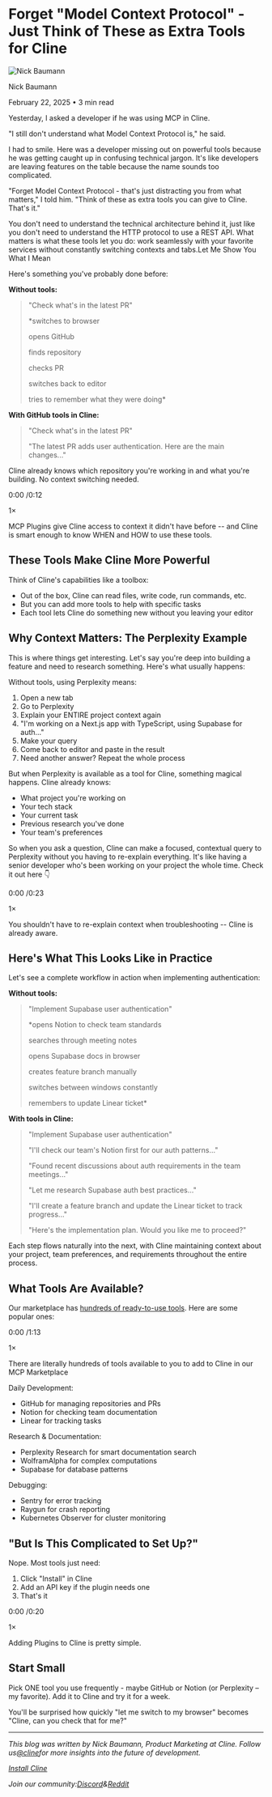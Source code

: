 # Forget "Model Context Protocol" - Just Think of These as Extra Tools for Cline

![Nick Baumann](/_next/image?url=https%3A%2F%2Fcline.ghost.io%2Fcontent%2Fimages%2F2025%2F01%2FProfilePicture.jpg&w=96&q=75)

Nick Baumann

February 22, 2025 • 3 min read

Yesterday, I asked a developer if he was using MCP in Cline.

"I still don't understand what Model Context Protocol is," he said.

I had to smile. Here was a developer missing out on powerful tools because he was getting caught up in confusing technical jargon. It's like developers are leaving features on the table because the name sounds too complicated.

"Forget Model Context Protocol - that's just distracting you from what matters," I told him. "Think of these as extra tools you can give to Cline. That's it."

You don't need to understand the technical architecture behind it, just like you don't need to understand the HTTP protocol to use a REST API. What matters is what these tools let you do: work seamlessly with your favorite services without constantly switching contexts and tabs.Let Me Show You What I Mean

Here's something you've probably done before:

**Without tools:**

> "Check what's in the latest PR"
>
> *switches to browser
>
> opens GitHub
>
> finds repository
>
> checks PR
>
> switches back to editor
>
> tries to remember what they were doing*

**With GitHub tools in Cline:**

> "Check what's in the latest PR"
>
> "The latest PR adds user authentication. Here are the main changes..."

Cline already knows which repository you're working in and what you're building. No context switching needed.

0:00
/0:12

1×

MCP Plugins give Cline access to context it didn't have before -- and Cline is smart enough to know WHEN and HOW to use these tools.

## These Tools Make Cline More Powerful

Think of Cline's capabilities like a toolbox:

* Out of the box, Cline can read files, write code, run commands, etc.
* But you can add more tools to help with specific tasks
* Each tool lets Cline do something new without you leaving your editor

## Why Context Matters: The Perplexity Example

This is where things get interesting. Let's say you're deep into building a feature and need to research something. Here's what usually happens:

Without tools, using Perplexity means:

1. Open a new tab
2. Go to Perplexity
3. Explain your ENTIRE project context again
4. "I'm working on a Next.js app with TypeScript, using Supabase for auth..."
5. Make your query
6. Come back to editor and paste in the result
7. Need another answer? Repeat the whole process

But when Perplexity is available as a tool for Cline, something magical happens. Cline already knows:

* What project you're working on
* Your tech stack
* Your current task
* Previous research you've done
* Your team's preferences

So when you ask a question, Cline can make a focused, contextual query to Perplexity without you having to re-explain everything. It's like having a senior developer who's been working on your project the whole time. Check it out here 👇

0:00
/0:23

1×

You shouldn't have to re-explain context when troubleshooting -- Cline is already aware.

## Here's What This Looks Like in Practice

Let's see a complete workflow in action when implementing authentication:

**Without tools:**

> "Implement Supabase user authentication"
>
> *opens Notion to check team standards
>
> searches through meeting notes
>
> opens Supabase docs in browser
>
> creates feature branch manually
>
> switches between windows constantly
>
> remembers to update Linear ticket*

**With tools in Cline:**

> "Implement Supabase user authentication"
>
> "I'll check our team's Notion first for our auth patterns..."
>
> "Found recent discussions about auth requirements in the team meetings..."
>
> "Let me research Supabase auth best practices..."
>
> "I'll create a feature branch and update the Linear ticket to track progress..."
>
> "Here's the implementation plan. Would you like me to proceed?"

Each step flows naturally into the next, with Cline maintaining context about your project, team preferences, and requirements throughout the entire process.

## What Tools Are Available?

Our marketplace has [hundreds of ready-to-use tools](https://cline.bot/mcp-marketplace?ref=cline.ghost.io). Here are some popular ones:

0:00
/1:13

1×

There are literally hundreds of tools available to you to add to Cline in our MCP Marketplace

Daily Development:

* GitHub for managing repositories and PRs
* Notion for checking team documentation
* Linear for tracking tasks

Research & Documentation:

* Perplexity Research for smart documentation search
* WolframAlpha for complex computations
* Supabase for database patterns

Debugging:

* Sentry for error tracking
* Raygun for crash reporting
* Kubernetes Observer for cluster monitoring

## "But Is This Complicated to Set Up?"

Nope. Most tools just need:

1. Click "Install" in Cline
2. Add an API key if the plugin needs one
3. That's it

0:00
/0:20

1×

Adding Plugins to Cline is pretty simple.

## Start Small

Pick ONE tool you use frequently - maybe GitHub or Notion (or Perplexity – my favorite). Add it to Cline and try it for a week.

You'll be surprised how quickly "let me switch to my browser" becomes "Cline, can you check that for me?"

---

*This blog was written by Nick Baumann, Product Marketing at Cline. Follow us*[*@cline*](https://twitter.com/cline?ref=cline.ghost.io)*for more insights into the future of development.*

[*Install Cline*](https://marketplace.visualstudio.com/items?itemName=saoudrizwan.claude-dev&ref=cline.ghost.io)

*Join our community:*[*Discord*](https://discord.gg/cline?ref=cline.ghost.io)*&*[*Reddit*](https://reddit.com/r/cline?ref=cline.ghost.io)
